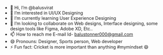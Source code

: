 - 👋 Hi, I’m @balusvirat
- 👀 I’m interested in UI/UX Designing
- 🌱 I’m currently learning User Experience Designing
- 💞️ I’m looking to collaborate on Web designs, Interface designing, some design tools like Figma, Adobe XD, Etc..
- 📫 How to reach me E-mail Id- balustonner000@gmail.com
- 😄 Pronouns: Designer, Sports person, Web developer
- ⚡ Fun fact: Cricket is more important than anything #mymindset 😄 

<!---
balusvirat/balusvirat is a ✨ special ✨ repository because its `README.md` (this file) appears on your GitHub profile.
You can click the Preview link to take a look at your changes.
--->
